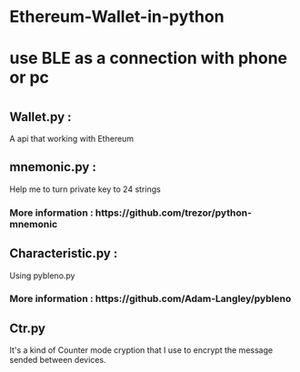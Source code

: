 # Ethereum-Wallet-in-python
<h1>use BLE as a connection with phone or pc<h1>


<h2>Wallet.py : </h2>
  A api that working with Ethereum
  
<h2>mnemonic.py : </h2>
  Help me to turn private key to 24 strings<h3>
  More information : https://github.com/trezor/python-mnemonic

<h2>Characteristic.py : </h2>
  Using pybleno.py<h3>
  More information : https://github.com/Adam-Langley/pybleno  
<h2>Ctr.py</h2>
  It's a kind of Counter mode cryption that I use to encrypt
  the message sended between devices.
